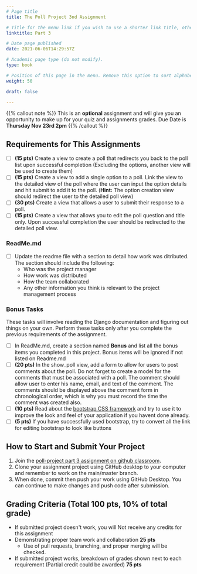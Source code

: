 ```yaml
---
# Page title
title: The Poll Project 3nd Assignment

# Title for the menu link if you wish to use a shorter link title, otherwise remove this option.
linktitle: Part 3

# Date page published
date: 2021-06-06T14:29:57Z

# Academic page type (do not modify).
type: book

# Position of this page in the menu. Remove this option to sort alphabetically.
weight: 50

draft: false

---
```


{{% callout note %}}
This is an **optional** assignment and will give you an opportunity to make up for your quiz and assignments grades.
Due Date is <strong>Thursday Nov 23rd 2pm</strong>
{{% /callout %}}

## Requirements for This Assignments 

- [ ] **(15 pts)** Create a view to create a poll that redirects you back to the poll list upon successful completion (Excluding the options, another view will be used to create them)
- [ ] **(15 pts)** Create a view to add a single option to a poll. Link the view to the detailed view of the poll where the user can input the option details and hit submit to add it to the poll. (**Hint:** The option creation view should redirect the user to the detailed poll view)
- [ ] **(30 pts)** Create a view that allows a user to submit their response to a poll.
- [ ] **(15 pts)** Create a view that allows you to edit the poll question and title only. Upon successful completion the user should be redirected to the detailed poll view.

### ReadMe.md
- [ ] Update the readme file with a section to detail how work was ditributed. The section should include the following:
    - Who was the project manager
    - How work was distributed
    - How the team collaborated
    - Any other information you think is relevant to the project management process

### Bonus Tasks

These tasks will involve reading the Django documentation and figuring out things on your own. Perform these tasks only after you complete the previous requirements of the assignment.

- [ ] In ReadMe.md, create a section named **Bonus** and list all the bonus items you completed in this project. Bonus items will be ignored if not listed on Readme.md
- [ ] **(20 pts)** In the show_poll view, add a form to allow for users to post comments about the poll. Do not forget to create a model for the comments that must be associated with a poll. The comment should allow user to enter his name, email, and text of the comment. The comments should be displayed above the comment form in chronological order, which is why you must record the time the comment was created also.
- [ ] **(10 pts)** Read about the [bootstrap CSS framework](https://getbootstrap.com/docs/5.0/getting-started/introduction/) and try to use it to improve the look and feel of your application if you havent done already.
- [ ] **(5 pts)** If you have successfully used bootstrap, try to convert all the link for editing bootstrap to look like buttons

## How to Start and Submit Your Project

1. Join the [poll-project part 3 assignment on github classroom](https://classroom.github.com/a/VuVbhKlB).
2. Clone your assignment project using GitHub desktop to your computer and remember to work on the main/master branch.
3. When done, commit then push your work using GitHub Desktop. You can continue to make changes and push code after submission.

## Grading Criteria (Total 100 pts, 10% of total grade)

- If submitted project doesn't work, you will Not receive any credits for this assignment
- Demonstrating proper team work and collaboration **25 pts**
    - Use of pull requests, branching, and proper merging will be checked.
- If submitted project works, breakdown of grades shown next to each requirement (Partial credit could be awarded) **75 pts**